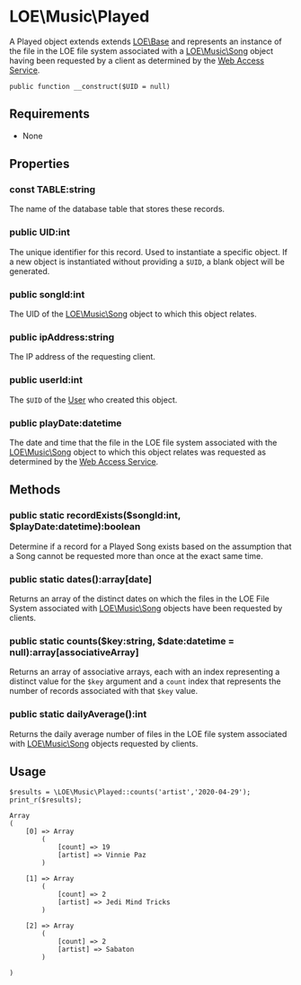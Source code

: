 # LOE\Music\Played

A Played object extends extends [LOE\Base](../../Base.md) and represents an instance of the file in the LOE file system associated with a [LOE\Music\Song](./Song.md) object having been requested by a client as determined by the [Web Access Service](https://github.com/outlawdesigns-io/WebAccessService).

`public function __construct($UID = null)`

## Requirements

* None

## Properties


### const TABLE:string

The name of the database table that stores these records.

### public UID:int
The unique identifier for this record. Used to instantiate a specific object. If a new object is instantiated without providing a `$UID`, a blank object will be generated.

### public songId:int

The UID of the [LOE\Music\Song](./Song.md) object to which this object relates.

### public ipAddress:string

The IP address of the requesting client.

### public userId:int

The `$UID` of the [User]() who created this object.

### public playDate:datetime

The date and time that the file in the LOE file system associated with the [LOE\Music\Song](./Song.md) object to which this object relates was requested as determined by the [Web Access Service](https://github.com/outlawdesigns-io/WebAccessService).

## Methods

### public static recordExists($songId:int, $playDate:datetime):boolean

Determine if a record for a Played Song exists based on the assumption that a Song cannot be requested more than once at the exact same time.

### public static dates():array[date]

Returns an array of the distinct dates on which the files in the LOE File System associated with [LOE\Music\Song](./Song.md) objects have been requested by clients.

### public static counts($key:string, $date:datetime = null):array[associativeArray]

Returns an array of associative arrays, each with an index representing a distinct value for the `$key` argument and a `count` index that represents the number of records associated with that `$key` value.

### public static dailyAverage():int

Returns the daily average number of files in the LOE file system associated with [LOE\Music\Song](./Song.md) objects requested by clients.

## Usage

```
$results = \LOE\Music\Played::counts('artist','2020-04-29');
print_r($results);
```
```
Array
(
    [0] => Array
        (
            [count] => 19
            [artist] => Vinnie Paz
        )

    [1] => Array
        (
            [count] => 2
            [artist] => Jedi Mind Tricks
        )

    [2] => Array
        (
            [count] => 2
            [artist] => Sabaton
        )

)
```
